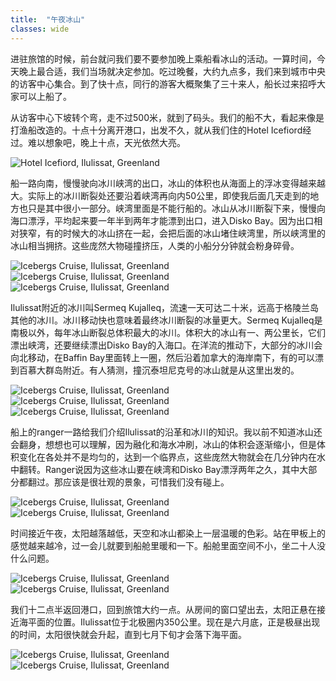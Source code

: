 ```yaml
---
title:  "午夜冰山"
classes: wide
---
```


进驻旅馆的时候，前台就问我们要不要参加晚上乘船看冰山的活动。一算时间，今天晚上最合适，我们当场就决定参加。吃过晚餐，大约九点多，我们来到城市中央的访客中心集合。到了快十点，同行的游客大概聚集了三十来人，船长过来招呼大家可以上船了。

从访客中心下坡转个弯，走不过500米，就到了码头。我们的船不大，看起来像是打渔船改造的。十点十分离开港口，出发不久，就从我们住的Hotel Icefiord经过。难以想象吧，晚上十点，天光依然大亮。

![Hotel Icefiord, Ilulissat, Greenland](https://ik.imagekit.io/wavelet/2019-Greenland/tr:n-blogs_w/_90A1637.jpg)

船一路向南，慢慢驶向冰川峡湾的出口，冰山的体积也从海面上的浮冰变得越来越大。实际上的冰川断裂处还要沿着峡湾再向内50公里，即使我后面几天走到的地方也只是其中很小一部分。峡湾里面是不能行船的。冰山从冰川断裂下来，慢慢向海口漂浮，平均起来要一年半到两年才能漂到出口，进入Disko Bay。因为出口相对狭窄，有的时候大的冰山挤在一起，会把后面的冰山堵住峡湾里，所以峡湾里的冰山相当拥挤。这些庞然大物碰撞挤压，人类的小船分分钟就会粉身碎骨。

![Icebergs Cruise, Ilulissat, Greenland](https://ik.imagekit.io/wavelet/2019-Greenland/tr:n-blogs_w/_MG_0680.jpg)
![Icebergs Cruise, Ilulissat, Greenland](https://ik.imagekit.io/wavelet/2019-Greenland/tr:n-blogs_w/_MG_0691.jpg)
![Icebergs Cruise, Ilulissat, Greenland](https://ik.imagekit.io/wavelet/2019-Greenland/tr:n-blogs_w/_MG_0702.jpg)

Ilulissat附近的冰川叫Sermeq Kujalleq，流速一天可达二十米，远高于格陵兰岛其他的冰川。冰川移动快也意味着最终冰川断裂的冰量更大。Sermeq Kujalleq是南极以外，每年冰山断裂总体积最大的冰川。体积大的冰山有一、两公里长，它们漂出峡湾，还要继续漂出Disko Bay的入海口。在洋流的推动下，大部分的冰川会向北移动，在Baffin Bay里面转上一圈，然后沿着加拿大的海岸南下，有的可以漂到百慕大群岛附近。有人猜测，撞沉泰坦尼克号的冰山就是从这里出发的。

![Icebergs Cruise, Ilulissat, Greenland](https://ik.imagekit.io/wavelet/2019-Greenland/tr:n-blogs_w/_90A1675.jpg)
![Icebergs Cruise, Ilulissat, Greenland](https://ik.imagekit.io/wavelet/2019-Greenland/tr:n-blogs_w/_90A1678.jpg)
![Icebergs Cruise, Ilulissat, Greenland](https://ik.imagekit.io/wavelet/2019-Greenland/tr:n-blogs_w/_90A1666.jpg)

船上的ranger一路给我们介绍Ilulissat的沿革和冰川的知识。我以前不知道冰山还会翻身，想想也可以理解，因为融化和海水冲刷，冰山的体积会逐渐缩小，但是体积变化在各处并不是均匀的，达到一个临界点，这些庞然大物就会在几分钟内在水中翻转。Ranger说因为这些冰山要在峡湾和Disko Bay漂浮两年之久，其中大部分都翻过。那应该是很壮观的景象，可惜我们没有碰上。

![Icebergs Cruise, Ilulissat, Greenland](https://ik.imagekit.io/wavelet/2019-Greenland/tr:n-blogs_w/_90A1737.jpg)
![Icebergs Cruise, Ilulissat, Greenland](https://ik.imagekit.io/wavelet/2019-Greenland/tr:n-blogs_w/_90A1744.jpg)

时间接近午夜，太阳越落越低，天空和冰山都染上一层温暖的色彩。站在甲板上的感觉越来越冷，过一会儿就要到船舱里暖和一下。船舱里面空间不小，坐二十人没什么问题。

![Icebergs Cruise, Ilulissat, Greenland](https://ik.imagekit.io/wavelet/2019-Greenland/tr:n-blogs_w/_90A1716-Edit.jpg)
![Icebergs Cruise, Ilulissat, Greenland](https://ik.imagekit.io/wavelet/2019-Greenland/tr:n-blogs_w/_MG_0696.jpg)

我们十二点半返回港口，回到旅馆大约一点。从房间的窗口望出去，太阳正悬在接近海平面的位置。Ilulissat位于北极圈内350公里。现在是六月底，正是极昼出现的时间，太阳很快就会升起，直到七月下旬才会落下海平面。

![Icebergs Cruise, Ilulissat, Greenland](https://ik.imagekit.io/wavelet/2019-Greenland/tr:n-blogs_w/_MG_0781.jpg)
![Icebergs Cruise, Ilulissat, Greenland](https://ik.imagekit.io/wavelet/2019-Greenland/tr:n-blogs_w/PANO_20190629_005812.jpg)